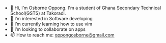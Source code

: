 - 👋 Hi, I’m Osborne Oppong. I'm a student of Ghana Secondary Technical School(GSTS) at Takoradi. 
- 👀 I’m interested in Software developing
- 🌱 I’m currently learning how to use vim
- 💞️ I’m looking to collaborate on apps
- 📫 How to reach me: oppongosborne@gmail.com

<!---
Dray03/Dray03 is a ✨ special ✨ repository because its `README.md` (this file) appears on your GitHub profile.
You can click the Preview link to take a look at your changes.
--->
